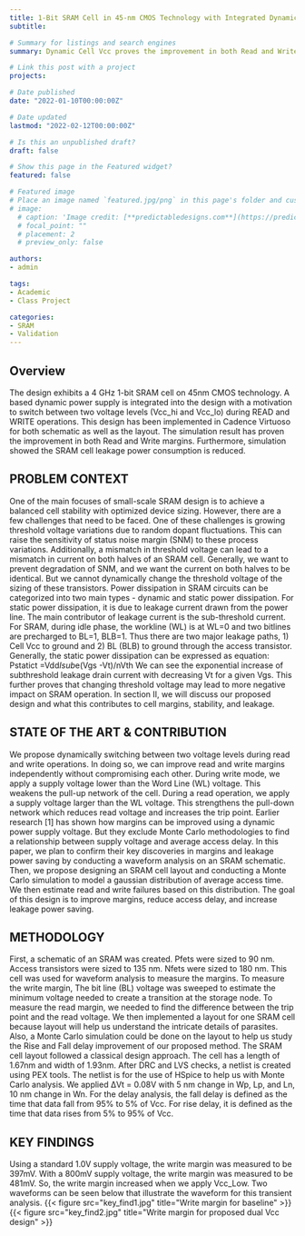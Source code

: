 ```yaml
---
title: 1-Bit SRAM Cell in 45-nm CMOS Technology with Integrated Dynamic Power Supply
subtitle: 

# Summary for listings and search engines
summary: Dynamic Cell Vcc proves the improvement in both Read and Write margins and leakage saving

# Link this post with a project
projects:

# Date published
date: "2022-01-10T00:00:00Z"

# Date updated
lastmod: "2022-02-12T00:00:00Z"

# Is this an unpublished draft?
draft: false

# Show this page in the Featured widget?
featured: false

# Featured image
# Place an image named `featured.jpg/png` in this page's folder and customize its options here.
# image:
  # caption: 'Image credit: [**predictabledesigns.com**](https://predictabledesigns.com/introduction-to-analog-to-digital-converters-adc/)'
  # focal_point: ""
  # placement: 2
  # preview_only: false

authors:
- admin

tags:
- Academic
- Class Project

categories:
- SRAM
- Validation
---
```


## Overview
The design exhibits a 4 GHz 1-bit SRAM cell on 45nm CMOS technology. A based dynamic power supply is integrated into the design with a motivation to switch between two voltage levels (Vcc_hi and Vcc_lo) during READ and WRITE operations. This design has been implemented in Cadence Virtuoso for both schematic as well as the layout. The simulation result has proven the improvement in both Read and Write margins. Furthermore, simulation showed the SRAM cell leakage power consumption is reduced.

## PROBLEM CONTEXT
One of the main focuses of small-scale SRAM design is to achieve a balanced cell stability with optimized device sizing. However, there are a few challenges that need to be faced. One of these challenges is growing threshold voltage variations due to random dopant fluctuations. This can raise the sensitivity of status noise margin (SNM) to these process variations. Additionally, a mismatch in threshold voltage can lead to a mismatch in current on both halves of an SRAM cell. Generally, we want to prevent degradation of SNM, and we want the current on both halves to be identical. But we cannot dynamically change the threshold voltage of the sizing of these transistors. 
Power dissipation in SRAM circuits can be categorized into two main types - dynamic and static power dissipation. For static power dissipation, it is due to leakage current drawn from the power line. The main contributor of leakage current is the sub-threshold current. For SRAM, during idle phase, the workline (WL) is at WL=0 and two bitlines are precharged to BL=1, BLB=1. Thus there are two major leakage paths, 1)  Cell Vcc to ground and 2) BL (BLB) to ground through the access transistor. Generally, the static power dissipation can be expressed as equation:
Pstatict =Vdd*Isub*e(Vgs -Vt)/nVth
We can see the exponential increase of subthreshold leakage drain current with decreasing Vt for a given Vgs. This further proves that changing threshold voltage may lead to more negative impact on SRAM operation. In section II, we will discuss our proposed design and what this contributes to cell margins, stability, and leakage. 

## STATE OF THE ART & CONTRIBUTION
We propose dynamically switching between two voltage levels during read and write operations. In doing so, we can improve read and write margins independently without compromising each other. During write mode, we apply a supply voltage lower than the Word Line (WL) voltage. This weakens the pull-up network of the cell. During a read operation, we apply a supply voltage larger than the WL voltage. This strengthens the pull-down network which reduces read voltage and increases the trip point. Earlier research [1] has shown how margins can be improved using a dynamic power supply voltage. But they exclude Monte Carlo methodologies to find a relationship between supply voltage and average access delay. In this paper, we plan to confirm their key discoveries in margins and leakage power saving by conducting a waveform analysis on an SRAM schematic. Then, we propose designing an SRAM cell layout and conducting a Monte Carlo simulation to model a gaussian distribution of average access time. We then estimate read and write failures based on this distribution. The goal of this design is to improve margins, reduce access delay, and increase leakage power saving.

## METHODOLOGY
First, a schematic of an SRAM was created. Pfets were sized to 90 nm. Access transistors were sized to 135 nm. Nfets were sized to 180 nm. This cell was used for waveform analysis to measure the margins. To measure the write margin, The bit line (BL) voltage was sweeped to estimate the minimum voltage needed to create a transition at the storage node. To measure the read margin, we needed to find the difference between the trip point and the read voltage. 
We then implemented a layout for one SRAM cell because layout will help us understand the intricate details of parasites. Also, a Monte Carlo simulation could be done on the layout to help us study the Rise and Fall delay improvement of our proposed method. The SRAM cell layout followed a classical design approach. The cell has a length of 1.67nm and width of 1.93nm. After DRC and LVS checks, a netlist is created using PEX tools. The netlist is for the use of HSpice to help us with Monte Carlo analysis. We applied ΔVt = 0.08V with 5 nm change in Wp, Lp, and Ln, 10 nm change in Wn. For the delay analysis, the fall delay is defined as the time that data fall from 95% to 5% of Vcc. For rise delay, it is defined as the time that data rises from 5% to 95% of Vcc.

## KEY FINDINGS
Using a standard 1.0V supply voltage, the write margin was measured to be 397mV. With a 800mV supply voltage, the write margin was measured to be 481mV. So, the write margin increased when we apply Vcc_Low. Two waveforms can be seen below that illustrate the waveform for this transient analysis.
{{< figure src="key_find1.jpg" title="Write margin for baseline" >}}
{{< figure src="key_find2.jpg" title="Write margin for proposed dual Vcc design" >}}
